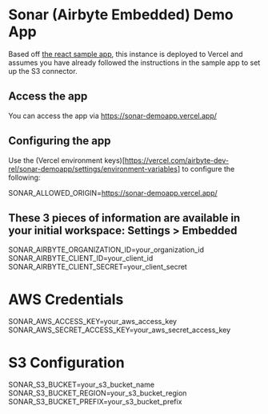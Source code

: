 # Sonar (Airbyte Embedded) Demo App

Based off [the react sample app](https://github.com/airbytehq/embedded-sampleweb-reactjs), this instance is deployed to Vercel and assumes you have already followed the instructions in the sample app to set up the S3 connector.


## Access the app
You can access the app via https://sonar-demoapp.vercel.app/


## Configuring the app
Use the (Vercel environment keys)[https://vercel.com/airbyte-dev-rel/sonar-demoapp/settings/environment-variables] to configure the following:

SONAR_ALLOWED_ORIGIN=https://sonar-demoapp.vercel.app/

## These 3 pieces of information are available in your initial workspace: Settings > Embedded
SONAR_AIRBYTE_ORGANIZATION_ID=your_organization_id
SONAR_AIRBYTE_CLIENT_ID=your_client_id
SONAR_AIRBYTE_CLIENT_SECRET=your_client_secret

# AWS Credentials
SONAR_AWS_ACCESS_KEY=your_aws_access_key
SONAR_AWS_SECRET_ACCESS_KEY=your_aws_secret_access_key

# S3 Configuration
SONAR_S3_BUCKET=your_s3_bucket_name
SONAR_S3_BUCKET_REGION=your_s3_bucket_region
SONAR_S3_BUCKET_PREFIX=your_s3_bucket_prefix



